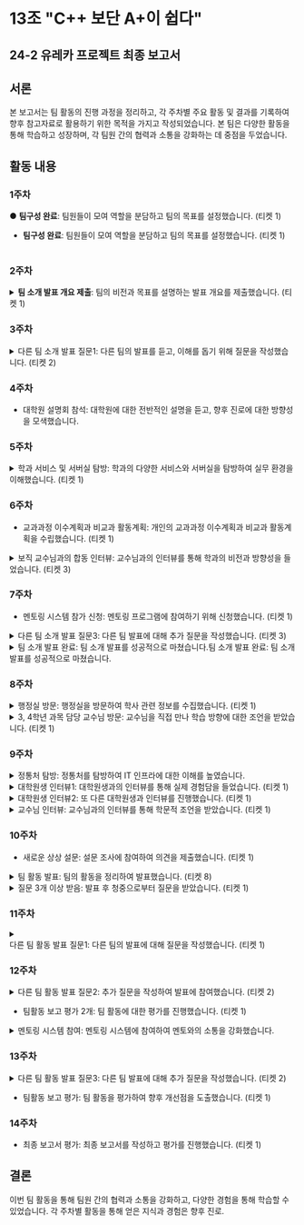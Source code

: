 # 13조 "C++ 보단 A+이 쉽다"

## 24-2 유레카 프로젝트 최종 보고서

## **서론**
본 보고서는 팀 활동의 진행 과정을 정리하고, 각 주차별 주요 활동 및 결과를 기록하여 향후 참고자료로 활용하기 위한 목적을 가지고 작성되었습니다. 본 팀은 다양한 활동을 통해 학습하고 성장하며, 각 팀원 간의 협력과 소통을 강화하는 데 중점을 두었습니다. 

## **활동 내용**

### 1주차
● **팀구성 완료**: 팀원들이 모여 역할을 분담하고 팀의 목표를 설정했습니다. (티켓 1)
- **팀구성 완료**: 팀원들이 모여 역할을 분담하고 팀의 목표를 설정했습니다. (티켓 1)
<br><br>


### 2주차

  
  <details>
  <summary><b>팀 소개 발표 개요 제출</b>: 팀의 비전과 목표를 설명하는 발표 개요를 제출했습니다. (티켓 1)</summary>
  This is the content that gets toggled. You can include **Markdown** within these details.
  </details>


### 3주차

<details>
  <summary>다른 팀 소개 발표 질문1: 다른 팀의 발표를 듣고, 이해를 돕기 위해 질문을 작성했습니다. (티켓 2)</summary>
  T
</details>

  
  

### 4주차

  - 대학원 설명회 참석: 대학원에 대한 전반적인 설명을 듣고, 향후 진로에 대한 방향성을 모색했습니다.
  

### 5주차


<details>
  <summary>학과 서비스 및 서버실 탐방: 학과의 다양한 서비스와 서버실을 탐방하여 실무 환경을 이해했습니다. (티켓 1)</summary>
  T
</details>

   
  

### 6주차

  - 교과과정 이수계획과 비교과 활동계획: 개인의 교과과정 이수계획과 비교과 활동계획을 수립했습니다. (티켓 1)
  
<details>
  <summary>보직 교수님과의 합동 인터뷰: 교수님과의 인터뷰를 통해 학과의 비전과 방향성을 들었습니다. (티켓 3)</summary>
  T
</details>

  
### 7주차

  - 멘토링 시스템 참가 신청: 멘토링 프로그램에 참여하기 위해 신청했습니다. (티켓 1)
  
<details>
  <summary>다른 팀 소개 발표 질문3: 다른 팀 발표에 대해 추가 질문을 작성했습니다. (티켓 3)</summary>
  T
</details>


<details>
  <summary>팀 소개 발표 완료: 팀 소개 발표를 성공적으로 마쳤습니다.팀 소개 발표 완료: 팀 소개 발표를 성공적으로 마쳤습니다.</summary>
  T
</details>
    
  
### 8주차


<details>
  <summary>행정실 방문: 행정실을 방문하여 학사 관련 정보를 수집했습니다. (티켓 1)</summary>
  T
</details>


<details>
  <summary>3, 4학년 과목 담당 교수님 방문: 교수님을 직접 만나 학습 방향에 대한 조언을 받았습니다. (티켓 1)</summary>
  T
</details>
    
### 9주차
  
<details>
  <summary>정통처 탐방: 정통처를 탐방하여 IT 인프라에 대한 이해를 높였습니다.</summary>
  T
</details>


<details>
  <summary>대학원생 인터뷰1: 대학원생과의 인터뷰를 통해 실제 경험담을 들었습니다. (티켓 1)</summary>
  T
</details>


<details>
  <summary>대학원생 인터뷰2: 또 다른 대학원생과 인터뷰를 진행했습니다. (티켓 1)</summary>
  T
</details>


<details>
  <summary>교수님 인터뷰: 교수님과의 인터뷰를 통해 학문적 조언을 받았습니다. (티켓 1)</summary>
  T
</details>
    
  
### 10주차
  
  - 새로운 상상 설문: 설문 조사에 참여하여 의견을 제출했습니다. (티켓 1)

  
<details>
  <summary>팀 활동 발표: 팀의 활동을 정리하여 발표했습니다. (티켓 8)</summary>
  T
</details>

<details>
  <summary>질문 3개 이상 받음: 발표 후 청중으로부터 질문을 받았습니다. (티켓 1)</summary>
  T
</details>

### 11주차
<details>
  <summary></summary>
  T
</details>
  다른 팀 활동 발표 질문1: 다른 팀의 발표에 대해 질문을 작성했습니다. (티켓 1)


### 12주차
<details>
  <summary>다른 팀 활동 발표 질문2: 추가 질문을 작성하여 발표에 참여했습니다. (티켓 2)</summary>
  T
</details>
   
   - 팀활동 보고 평가 2개: 팀 활동에 대한 평가를 진행했습니다. (티켓 1)
   
<details>
  <summary>멘토링 시스템 참여: 멘토링 시스템에 참여하여 멘토와의 소통을 강화했습니다.</summary>
  T
</details>
   
### 13주차
  <details>
  <summary>다른 팀 활동 발표 질문3: 다른 팀 발표에 대해 추가 질문을 작성했습니다. (티켓 2)</summary>
  T
</details>

  - 팀활동 보고 평가: 팀 활동을 평가하여 향후 개선점을 도출했습니다. (티켓 1)
    

### 14주차
  
  - 최종 보고서 평가: 최종 보고서를 작성하고 평가를 진행했습니다. (티켓 1)
  

## **결론**

이번 팀 활동을 통해 팀원 간의 협력과 소통을 강화하고, 다양한 경험을 통해 학습할 수 있었습니다. 각 주차별 활동을 통해 얻은 지식과 경험은 향후 진로.
